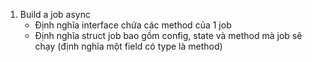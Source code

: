 1. Build a job async
    - Định nghĩa interface chứa các method của 1 job
    - Định nghĩa struct job bao gồm config, state và method mà job sẽ chạy (định nghĩa một field có type là method)